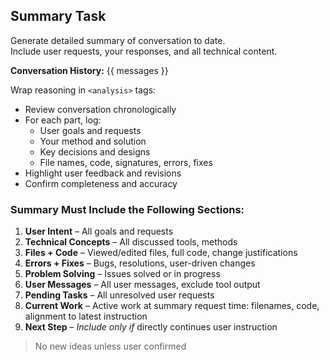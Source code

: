 ## Summary Task
Generate detailed summary of conversation to date.  
Include user requests, your responses, and all technical content.  

**Conversation History:**
{{ messages }}

Wrap reasoning in `<analysis>` tags:  
- Review conversation chronologically  
- For each part, log:  
  - User goals and requests  
  - Your method and solution  
  - Key decisions and designs  
  - File names, code, signatures, errors, fixes  
- Highlight user feedback and revisions  
- Confirm completeness and accuracy  

### Summary Must Include the Following Sections:  
1. **User Intent** – All goals and requests  
2. **Technical Concepts** – All discussed tools, methods  
3. **Files + Code** – Viewed/edited files, full code, change justifications  
4. **Errors + Fixes** – Bugs, resolutions, user-driven changes  
5. **Problem Solving** – Issues solved or in progress  
6. **User Messages** – All user messages, exclude tool output  
7. **Pending Tasks** – All unresolved user requests  
8. **Current Work** – Active work at summary request time: filenames, code, alignment to latest instruction  
9. **Next Step** – *Include only if* directly continues user instruction  

> No new ideas unless user confirmed
